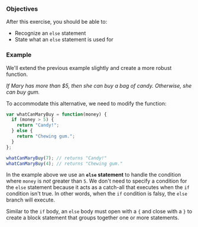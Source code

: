 <!--{ ids:[164], language:'JavaScript', type:'workshop', order: 1, name:'Else Statements', description:'If this is true, do this; else, do this...' }-->

### Objectives

After this exercise, you should be able to:

- Recognize an `else` statement
- State what an `else` statement is used for

### Example

We'll extend the previous example slightly and create a more robust function.

_If Mary has more than $5, then she can buy a bag of candy. Otherwise, she can buy gum._

To accommodate this alternative, we need to modify the function:

```js
var whatCanMaryBuy = function(money) {
  if (money > 5) {
    return "Candy!";
  } else {
    return "Chewing gum.";
  }
};

whatCanMaryBuy(7); // returns "Candy!"
whatCanMaryBuy(4); // returns "Chewing gum."
```

In the example above we use an __`else` statement__ to handle the condition where `money` is _not_ greater than `5`. We don't need to specify a condition for the `else` statement because it acts as a catch-all that executes when the `if` condition isn't true. In other words, when the `if` condition is falsy, the `else` branch will execute.

Similar to the `if` body, an `else` body must open with a `{` and close with a `}` to create a block statement that groups together one or more statements.
